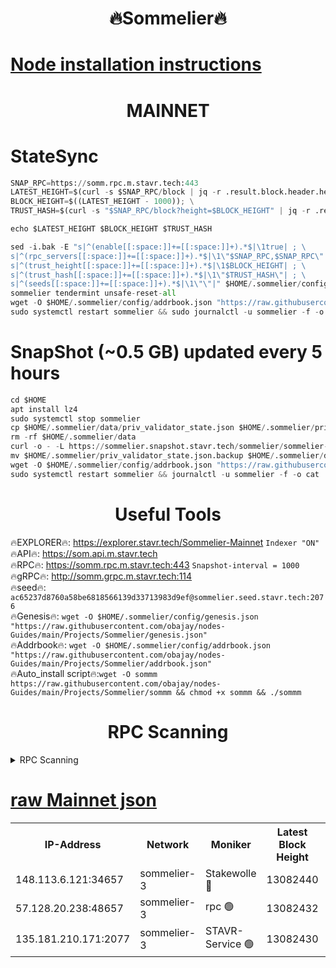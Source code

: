 <h1 align="center"> 🔥Sommelier🔥</h1>

[Node installation instructions](https://github.com/obajay/nodes-Guides/tree/main/Projects/Sommelier)
=
<h1 align="center"> MAINNET</h1>

# StateSync
```python
SNAP_RPC=https://somm.rpc.m.stavr.tech:443
LATEST_HEIGHT=$(curl -s $SNAP_RPC/block | jq -r .result.block.header.height); \
BLOCK_HEIGHT=$((LATEST_HEIGHT - 1000)); \
TRUST_HASH=$(curl -s "$SNAP_RPC/block?height=$BLOCK_HEIGHT" | jq -r .result.block_id.hash)

echo $LATEST_HEIGHT $BLOCK_HEIGHT $TRUST_HASH

sed -i.bak -E "s|^(enable[[:space:]]+=[[:space:]]+).*$|\1true| ; \
s|^(rpc_servers[[:space:]]+=[[:space:]]+).*$|\1\"$SNAP_RPC,$SNAP_RPC\"| ; \
s|^(trust_height[[:space:]]+=[[:space:]]+).*$|\1$BLOCK_HEIGHT| ; \
s|^(trust_hash[[:space:]]+=[[:space:]]+).*$|\1\"$TRUST_HASH\"| ; \
s|^(seeds[[:space:]]+=[[:space:]]+).*$|\1\"\"|" $HOME/.sommelier/config/config.toml
sommelier tendermint unsafe-reset-all
wget -O $HOME/.sommelier/config/addrbook.json "https://raw.githubusercontent.com/obajay/nodes-Guides/main/Projects/Sommelier/addrbook.json"
sudo systemctl restart sommelier && sudo journalctl -u sommelier -f -o cat
```
# SnapShot (~0.5 GB) updated every 5 hours
```python
cd $HOME
apt install lz4
sudo systemctl stop sommelier
cp $HOME/.sommelier/data/priv_validator_state.json $HOME/.sommelier/priv_validator_state.json.backup
rm -rf $HOME/.sommelier/data
curl -o - -L https://sommelier.snapshot.stavr.tech/sommelier/sommelier-snap.tar.lz4 | lz4 -c -d - | tar -x -C $HOME/.sommelier --strip-components 2
mv $HOME/.sommelier/priv_validator_state.json.backup $HOME/.sommelier/data/priv_validator_state.json
wget -O $HOME/.sommelier/config/addrbook.json "https://raw.githubusercontent.com/obajay/nodes-Guides/main/Projects/Sommelier/addrbook.json"
sudo systemctl restart sommelier && journalctl -u sommelier -f -o cat
```

 <h1 align="center"> Useful Tools</h1>

🔥EXPLORER🔥:     https://explorer.stavr.tech/Sommelier-Mainnet        `Indexer "ON"` \
🔥API🔥:          https://som.api.m.stavr.tech \
🔥RPC🔥:          https://somm.rpc.m.stavr.tech:443              `Snapshot-interval = 1000` \
🔥gRPC🔥:         http://somm.grpc.m.stavr.tech:114 \
🔥seed🔥:      `ac65237d8760a58be6818566139d33713983d9ef@sommelier.seed.stavr.tech:2076` \
🔥Genesis🔥:   `wget -O $HOME/.sommelier/config/genesis.json "https://raw.githubusercontent.com/obajay/nodes-Guides/main/Projects/Sommelier/genesis.json"` \
🔥Addrbook🔥:  `wget -O $HOME/.sommelier/config/addrbook.json "https://raw.githubusercontent.com/obajay/nodes-Guides/main/Projects/Sommelier/addrbook.json"` \
🔥Auto_install script🔥:`wget -O sommm https://raw.githubusercontent.com/obajay/nodes-Guides/main/Projects/Sommelier/sommm && chmod +x sommm && ./sommm`

<h1 align="center"> RPC Scanning</h1>

<details>
<summary>RPC Scanning</summary>

<h2 align="center"> We scan nodes in real time every 4 hours. And we provide the final result of RPC endpoints.
We cannot influence the operation of these nodes in any way. </h2>


```python
If Voting Power is higher than 0 --> then the Node is a validator of the network and may be subject to attack and be a potential threat to the chain.
```
```python
We marked such validators with a red symbol
```

</details>

[raw Mainnet json](https://rpc-check.somm.stavr.tech/somm/rpc-somm-result.json)
=


<table><tr><th>IP-Address</th><th>Network</th><th>Moniker</th><th>Latest Block Height</th><th>Earliest Block Height</th><th>Catching Up</th><th>Tx Index</th><th>Voting Power</th><th>Scan Time</th></tr><tr><td>148.113.6.121:34657</td><td>sommelier-3</td><td>Stakewolle 🔴</td><td>13082440</td><td>12151129</td><td>False</td><td>off</td><td>1001873</td><td>2024-02-12T12:08:43.606893513UTC</td></tr><tr><td>57.128.20.238:48657</td><td>sommelier-3</td><td>rpc 🟢</td><td>13082432</td><td>12391083</td><td>False</td><td>on</td><td>0</td><td>2024-02-12T12:07:59.741508216UTC</td></tr><tr><td>135.181.210.171:2077</td><td>sommelier-3</td><td>STAVR-Service 🟢</td><td>13082430</td><td>12887501</td><td>False</td><td>on</td><td>0</td><td>2024-02-12T12:07:47.101412441UTC</td></tr></table>
